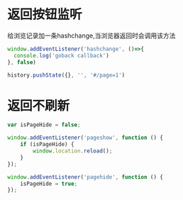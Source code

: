 # 返回按钮监听
给浏览记录加一条hashchange,当浏览器返回时会调用该方法
```js
window.addEventListener('hashchange', ()=>{
  console.log('goback callback')
}, false)

history.pushState({}, '', '#/page=1')
```

# 返回不刷新
```js
var isPageHide = false;

window.addEventListener('pageshow', function () {
    if (isPageHide) {
        window.location.reload();
    }
});

window.addEventListener('pagehide', function () {
    isPageHide = true;
}); 
```


